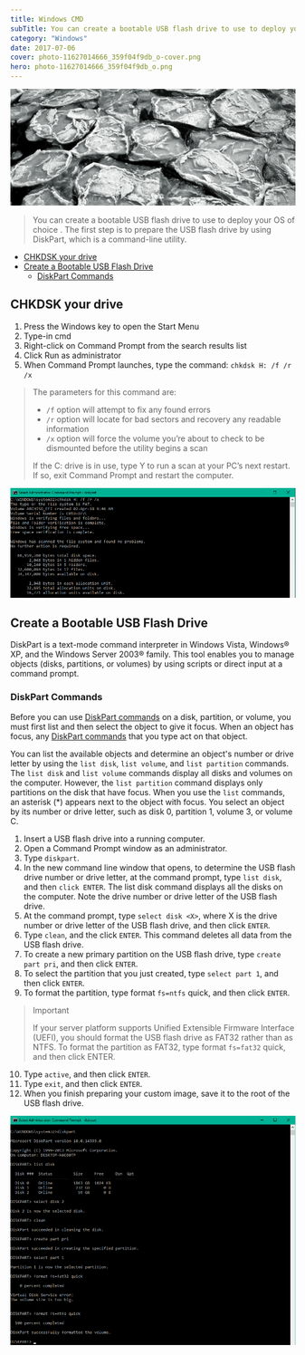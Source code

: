 ```yaml
---
title: Windows CMD
subTitle: You can create a bootable USB flash drive to use to deploy your OS of choice . The first step is to prepare the USB flash drive by using DiskPart, which is a command-line utility.
category: "Windows"
date: 2017-07-06
cover: photo-11627014666_359f04f9db_o-cover.png
hero: photo-11627014666_359f04f9db_o.png
---
```


![Hokkaido, Abashiri](./photo-11627014666_359f04f9db_o.png)


> You can create a bootable USB flash drive to use to deploy your OS of choice . The first step is to prepare the USB flash drive by using DiskPart, which is a command-line utility.


<!-- TOC -->

- [CHKDSK your drive](#chkdsk-your-drive)
- [Create a Bootable USB Flash Drive](#create-a-bootable-usb-flash-drive)
  - [DiskPart Commands](#diskpart-commands)

<!-- /TOC -->


## CHKDSK your drive

1. Press the Windows key to open the Start Menu
2. Type-in cmd
3. Right-click on Command Prompt from the search results list
4. Click Run as administrator
5. When Command Prompt launches, type the command: `chkdsk H: /f /r /x`


> The parameters for this command are:
> 
> * `/f` option will attempt to fix any found errors
> * `/r` option will locate for bad sectors and recovery any readable information
> * `/x` option will force the volume you’re about to check to be dismounted before the utility begins a scan
>
> If the C: drive is in use, type Y to run a scan at your PC’s next restart. If so, exit Command Prompt and restart the computer.


![CHKDSK](./cmd-disk_01.png)


## Create a Bootable USB Flash Drive

DiskPart is a text-mode command interpreter in Windows Vista, Windows® XP, and the Windows Server 2003® family. This tool enables you to manage objects (disks, partitions, or volumes) by using scripts or direct input at a command prompt.


### DiskPart Commands

Before you can use [DiskPart commands](https://docs.microsoft.com/en-us/previous-versions/windows/it-pro/windows-vista/cc766465(v=ws.10)) on a disk, partition, or volume, you must first list and then select the object to give it focus. When an object has focus, any [DiskPart commands](https://docs.microsoft.com/en-us/previous-versions/windows/it-pro/windows-vista/cc766465(v=ws.10)) that you type act on that object.

You can list the available objects and determine an object's number or drive letter by using the `list disk`, `list volume`, and `list partition` commands. The `list disk` and `list volume` commands display all disks and volumes on the computer. However, the `list partition` command displays only partitions on the disk that have focus. When you use the `list` commands, an asterisk (*) appears next to the object with focus. You select an object by its number or drive letter, such as disk 0, partition 1, volume 3, or volume C.


1. Insert a USB flash drive into a running computer.
2. Open a Command Prompt window as an administrator.
3. Type `diskpart`.
4. In the new command line window that opens, to determine the USB flash drive number or drive letter, at the command prompt, type `list disk`, and then `click ENTER`. The list disk command displays all the disks on the computer. Note the drive number or drive letter of the USB flash drive.
5. At the command prompt, type `select disk <X>`, where X is the drive number or drive letter of the USB flash drive, and then click `ENTER`.
6. Type `clean`, and the click `ENTER`. This command deletes all data from the USB flash drive.
7. To create a new primary partition on the USB flash drive, type `create part pri`, and then click `ENTER`.
8. To select the partition that you just created, type `select part 1`, and then click `ENTER`.
9. To format the partition, type format `fs=ntfs` quick, and then click `ENTER`.

> Important
>
> If your server platform supports Unified Extensible Firmware Interface (UEFI), you should format the USB flash drive as FAT32 rather than as NTFS. To format the partition as FAT32, type format `fs=fat32` quick, and then click ENTER.

10. Type `active`, and then click `ENTER`.
11. Type `exit`, and then click `ENTER`.
12. When you finish preparing your custom image, save it to the root of the USB flash drive.


![DISKPART](./cmd-disk_02.png)

